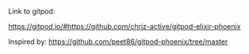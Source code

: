 Link to gitpod:

https://gitpod.io/#https://github.com/chriz-active/gitpod-elixir-phoenix

Inspired by: https://github.com/peet86/gitpod-phoenix/tree/master
